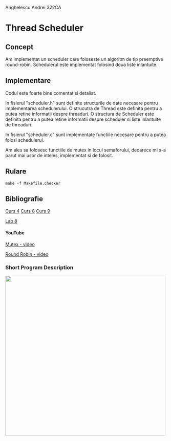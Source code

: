 Anghelescu Andrei 322CA
# Thread Scheduler

## Concept

Am implementat un scheduler care foloseste un algoritm de tip preemptive round-robin. Schedulerul este implementat folosind doua liste inlantuite.

## Implementare

Codul este foarte bine comentat si detaliat. 

In fisierul "scheduler.h" sunt definite structurile de date necesare pentru implementarea schedulerului. O strucutra de Thread este definita pentru a putea retine informatii despre threaduri. O structura de Scheduler este definita pentru a putea retine informatii despre scheduler si liste inlantuite de threaduri.

In fisierul "scheduler.c" sunt implementate functiile necesare pentru a putea folosi schedulerul.

Am ales sa folosesc functiile de mutex in locul semaforului, deoarece mi s-a parut mai usor de inteles, implementat si de folosit.

## Rulare

```
make -f Makefile.checker
```

## Bibliografie
[Curs 4](https://ocw.cs.pub.ro/courses/so/cursuri/curs-04)
[Curs 8](https://ocw.cs.pub.ro/courses/so/cursuri/curs-08)
[Curs 9](https://ocw.cs.pub.ro/courses/so/cursuri/curs-09)

[Lab 8](https://ocw.cs.pub.ro/courses/so/laboratoare/laborator-08)
#### YouTube


[Mutex - video](https://www.youtube.com/watch?v=nxMcK4AkAY0&t=299s&ab_channel=SolvingSkills)

[Round Robin - video](https://www.youtube.com/watch?v=bGtawSqmD_c&ab_channel=NaserSalah)

### Short Program Description

<img src="https://media.tenor.com/28FrkXCaR1oAAAAd/programming-multitasking.gif" width="500px"></div>
